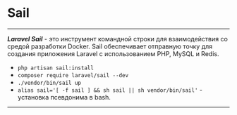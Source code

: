 # Sail
***
_**Laravel Sail**_ - это инструмент командной строки для взаимодействия со средой разработки Docker. Sail обеспечивает отправную точку для создания приложения Laravel с использованием PHP, MySQL и Redis. 
- `php artisan sail:install`
- `composer require laravel/sail --dev`
- `./vendor/bin/sail up`
- `alias sail='[ -f sail ] && sh sail || sh vendor/bin/sail'` - установка псевдонима в bash.

***
